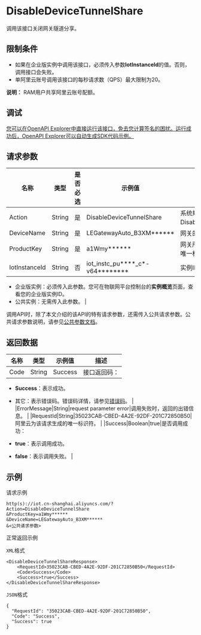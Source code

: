 # DisableDeviceTunnelShare

调用该接口关闭网关隧道分享。

## 限制条件

-   如果在企业版实例中调用该接口，必须传入参数**IotInstanceId**的值。否则，调用接口会失败。
-   单阿里云账号调用该接口的每秒请求数（QPS）最大限制为20。

**说明：** RAM用户共享阿里云账号配额。


## 调试

[您可以在OpenAPI Explorer中直接运行该接口，免去您计算签名的困扰。运行成功后，OpenAPI Explorer可以自动生成SDK代码示例。](https://api.aliyun.com/#product=Iot&api=DisableDeviceTunnelShare&type=RPC&version=2018-01-20)

## 请求参数

|名称|类型|是否必选|示例值|描述|
|--|--|----|---|--|
|Action|String|是|DisableDeviceTunnelShare|系统规定参数。取值：DisableDeviceTunnelShare。 |
|DeviceName|String|是|LEGatewayAuto\_B3XM\*\*\*\*\*\*|网关的设备名称。 |
|ProductKey|String|是|a1Wmy\*\*\*\*\*\*|网关所属产品的Key，产品的唯一标识符。 |
|IotInstanceId|String|否|iot\_instc\_pu\*\*\*\*\_c\*-v64\*\*\*\*\*\*\*\*|实例ID：

-   企业版实例：必须传入此参数。您可在物联网平台控制台的**实例概览**页面，查看您的企业版实例ID。
-   公共实例：无需传入此参数。 |

调用API时，除了本文介绍的该API的特有请求参数，还需传入公共请求参数。公共请求参数说明，请参见[公共参数文档](~~135196~~)。

## 返回数据

|名称|类型|示例值|描述|
|--|--|---|--|
|Code|String|Success|接口返回码：

-   **Success**：表示成功。
-   其它：表示错误码。错误码详情，请参见[错误码](~~135200~~)。 |
|ErrorMessage|String|request parameter error|调用失败时，返回的出错信息。 |
|RequestId|String|35023CAB-CBED-4A2E-92DF-201C72850B50|阿里云为该请求生成的唯一标识符。 |
|Success|Boolean|true|是否调用成功：

-   **true**：表示调用成功。
-   **false**：表示调用失败。 |

## 示例

请求示例

```
http(s)://iot.cn-shanghai.aliyuncs.com/?Action=DisableDeviceTunnelShare
&ProductKey=a1Wmy******
&DeviceName=LEGatewayAuto_B3XM******
&<公共请求参数>
```

正常返回示例

`XML`格式

```
<DisableDeviceTunnelShareResponse>
    <RequestId>35023CAB-CBED-4A2E-92DF-201C72850B50</RequestId>
    <Code>Success</Code>
    <Success>true</Success>
</DisableDeviceTunnelShareResponse>
```

`JSON`格式

```
{
  "RequestId": "35023CAB-CBED-4A2E-92DF-201C72850B50",
  "Code": "Success",
  "Success": true
}
```

